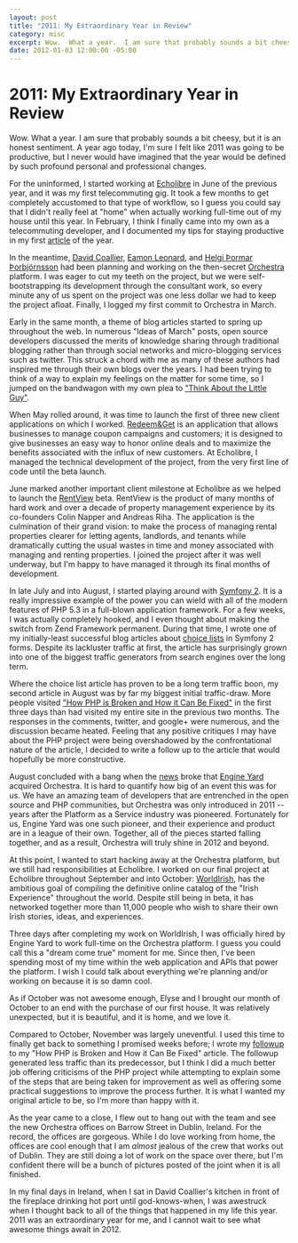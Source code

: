 ```yaml
---
layout: post
title: "2011: My Extraordinary Year in Review"
category: misc
excerpt: Wow.  What a year.  I am sure that probably sounds a bit cheesy, but it is an honest sentiment.  A year ago today, I'm sure I felt like 2011 was going to be productive, but I never would have imagined that the year would be defined by such profound personal and professional changes. [...]
date: 2012-01-03 12:00:00 -05:00
---
```


2011: My Extraordinary Year in Review
=====================================

Wow.  What a year.  I am sure that probably sounds a bit cheesy, but it is an honest sentiment.  A year ago today, I'm sure I felt like 2011 was going to be productive, but I never would have imagined that the year would be defined by such profound personal and professional changes.

For the uninformed, I started working at [Echolibre][echolibre] in June of the previous year, and it was my first telecommuting gig.  It took a few months to get completely accustomed to that type of workflow, so I guess you could say that I didn't really feel at "home" when actually working full-time out of my house until this year.  In February, I think I finally came into my own as a telecommuting developer, and I documented my tips for staying productive in my first [article][article-feb26] of the year.

[echolibre]: http://echolibre.com
[article-feb26]: http://epixa.com/2011/02/how-to-stay-productive-when-you-work-from-home.html

In the meantime, [David Coallier][david], [Eamon Leonard][eamon], and [Helgi Þormar Þorbjörnsson][helgi] had been planning and working on the then-secret [Orchestra][orchestra] platform.  I was eager to cut my teeth on the project, but we were self-bootstrapping its development through the consultant work, so every minute any of us spent on the project was one less dollar we had to keep the project afloat.  Finally, I logged my first commit to Orchestra in March.

[david]: http://twitter.com/davidcoallier
[eamon]: http://twitter.com/eamonleonard
[helgi]: http://twitter.com/h
[orchestra]: http://orchestra.io

Early in the same month, a theme of blog articles started to spring up throughout the web.  In numerous "Ideas of March" posts, open source developers discussed the merits of knowledge sharing through traditional blogging rather than through social networks and micro-blogging services such as twitter.  This struck a chord with me as many of these authors had inspired me through their own blogs over the years.  I had been trying to think of a way to explain my feelings on the matter for some time, so I jumped on the bandwagon with my own plea to ["Think About the Little Guy"][article-mar15].

[article-mar15]: http://epixa.com/2011/03/ideas-of-march-think-about-the-little-guy.html

When May rolled around, it was time to launch the first of three new client applications on which I worked. [Redeem&Get][redeem-get] is an application that allows businesses to manage coupon campaigns and customers; it is designed to give businesses an easy way to honor online deals and to maximize the benefits associated with the influx of new customers.  At Echolibre, I managed the technical development of the project, from the very first line of code until the beta launch.

[redeem-get]: http://redeemandget.com

June marked another important client milestone at Echolibre as we helped to launch the [RentView][rentview] beta.  RentView is the product of many months of hard work and over a decade of property management experience by its co-founders Colin Napper and Andreas Riha.  The application is the culmination of their grand vision: to make the process of managing rental properties clearer for letting agents, landlords, and tenants while dramatically cutting the usual wastes in time and money associated with managing and renting properties.  I joined the project after it was well underway, but I'm happy to have managed it through its final months of development.

[rentview]: http://rentview.com

In late July and into August, I started playing around with [Symfony 2][symfony2].  It is a really impressive example of the power you can wield with all of the modern features of PHP 5.3 in a full-blown application framework.  For a few weeks, I was actually completely hooked, and I even thought about making the switch from Zend Framework permanent.  During that time, I wrote one of my initially-least successful blog articles about [choice lists][article-aug16] in Symfony 2 forms.  Despite its lackluster traffic at first, the article has surprisingly grown into one of the biggest traffic generators from search engines over the long term.

[symfony2]: http://symfony.com/
[article-aug16]: http://epixa.com/2011/08/create-and-validate-a-choice-list-in-a-symfony-2-form.html

Where the choice list article has proven to be a long term traffic boon, my second article in August was by far my biggest initial traffic-draw.  More people visited ["How PHP is Broken and How it Can Be Fixed"][aug31] in the first three days than had visited my entire site in the previous two months.  The responses in the comments, twitter, and google+ were numerous, and the discussion became heated.  Feeling that any positive critiques I may have about the PHP project were being overshadowed by the confrontational nature of the article, I decided to write a follow up to the article that would hopefully be more constructive.

[aug31]: http://epixa.com/2011/08/how-php-is-broken-and-how-it-can-be-fixed.html

August concluded with a bang when the [news][announcement] broke that [Engine Yard][engineyard] acquired Orchestra.  It is hard to quantify how big of an event this was for us.  We have an amazing team of developers that are entrenched in the open source and PHP communities, but Orchestra was only introduced in 2011 -- years after the Platform as a Service industry was pioneered.  Fortunately for us, Engine Yard was one such pioneer, and their experience and product are in a league of their own.  Together, all of the pieces started falling together, and as a result, Orchestra will truly shine in 2012 and beyond.

[announcement]: http://blog.orchestra.io/post/9291203706/orchestra-engine-yard
[engineyard]: http://engineyard.com

At this point, I wanted to start hacking away at the Orchestra platform, but we still had responsibilities at Echolibre.  I worked on our final project at Echolibre throughout September and into October: [WorldIrish][worldirish], has the ambitious goal of compiling the definitive online catalog of the "Irish Experience" throughout the world.  Despite still being in beta, it has networked together more than 11,000 people who wish to share their own Irish stories, ideas, and experiences.

[worldirish]: http://worldirish.com

Three days after completing my work on WorldIrish, I was officially hired by Engine Yard to work full-time on the Orchestra platform.  I guess you could call this a "dream come true" moment for me.  Since then, I've been spending most of my time within the web application and APIs that power the platform.  I wish I could talk about everything we're planning and/or working on because it is so damn cool.

As if October was not awesome enough, Elyse and I brought our month of October to an end with the purchase of our first house.  It was relatively unexpected, but it is beautiful, and it is home, and we love it.

Compared to October, November was largely uneventful.  I used this time to finally get back to something I promised weeks before; I wrote my [followup][article-nov14] to my "How PHP is Broken and How it Can Be Fixed" article.  The followup generated less traffic than its predecessor, but I think I did a much better job offering criticisms of the PHP project while attempting to explain some of the steps that are being taken for improvement as well as offering some practical suggestions to improve the process further.  It is what I wanted my original article to be, so I'm more than happy with it.

[article-nov14]: http://epixa.com/2011/11/follow-up-how-php-is-broken-and-how-it-can-be-fixed.html

As the year came to a close, I flew out to hang out with the team and see the new Orchestra offices on Barrow Street in Dublin, Ireland.  For the record, the offices are gorgeous.  While I do love working from home, the offices are cool enough that I am *almost* jealous of the crew that works out of Dublin.  They are still doing a lot of work on the space over there, but I'm confident there will be a bunch of pictures posted of the joint when it is all finished.

In my final days in Ireland, when I sat in David Coallier's kitchen in front of the fireplace drinking hot port until god-knows-when, I was awestruck when I thought back to all of the things that happened in my life this year.  2011 was an extraordinary year for me, and I cannot wait to see what awesome things await in 2012.